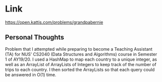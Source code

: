 # Link

https://open.kattis.com/problems/grandpabernie

## Personal Thoughts

Problem that I attempted while preparing to become a Teaching Assistant (TA) for NUS' CS2040 (Data Structures and Algorithms) course in Semester 1 of AY19/20. I used a HashMap to map each country to a unique integer, as well as an ArrayList of ArrayLists of Integers to keep track of the number of trips to each country. I then sorted the ArrayLists so that each query could be answered in O(1) time.

